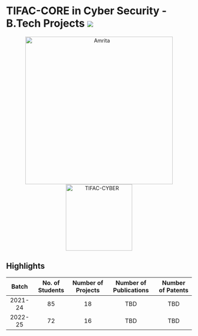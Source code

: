 #  TIFAC-CORE in Cyber Security - B.Tech Projects ![](https://img.shields.io/badge/-Live-brightgreen)

<p align="center">
    <img src="https://amrita-tifac-cyber-blockchain.github.io/Amrita-TIFAC-Cyber-Blockchain/AVV_PNG.png" alt ="Amrita" width="400" />
    <img src="https://amrita-tifac-cyber-blockchain.github.io/Amrita-TIFAC-Cyber-Blockchain/TIFAC-CORE_in_Cyber_Security.png" alt ="TIFAC-CYBER" width="180" />
</p> 

## Highlights

| Batch   | No. of Students | Number of Projects | Number of Publications | Number of Patents | 
|:-------:|:---------------:|:------------------:|:----------------------:|:-----------------:|
| 2021-24 |     85          |      18            |         TBD            |      TBD          |
| 2022-25 |     72          |      16            |         TBD            |      TBD          |
